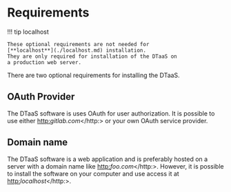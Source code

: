 # Requirements

<!-- markdownlint-disable MD046 -->
<!-- prettier-ignore -->
!!! tip localhost

    These optional requirements are not needed for
    [**localhost**](./localhost.md) installation.
    They are only required for installation of the DTaaS on
    a production web server.
<!-- markdownlint-enable MD046 -->

There are two optional requirements for installing the DTaaS.

## OAuth Provider

The DTaaS software is uses OAuth for user authorization. It is
possible to use either <http:>_gitlab.com_</http:> or your own
OAuth service provider.

## Domain name

The DTaaS software is a web application and is preferably hosted
on a server with a domain name like <http:>_foo.com_</http:>.
However, it is possible to install the software on your computer
and use access it at <http:>_localhost_</http:>.
